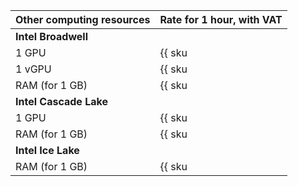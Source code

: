 Other computing resources | Rate for 1 hour, with VAT
--- | ---
**Intel Broadwell** |
1 GPU | {{ sku|RUB|compute.vm.gpu.gpu-standard|string }}
1 vGPU | {{ sku|RUB|compute.vm.gpu.vgpu-standard.v1|string }}
RAM (for 1 GB) | {{ sku|RUB|compute.vm.ram|string }}
**Intel Cascade Lake** |
1 GPU | {{ sku|RUB|compute.vm.gpu.gpu-standard.v2|string }}
RAM (for 1 GB) | {{ sku|RUB|compute.vm.ram.v2|string }}
**Intel Ice Lake** |
RAM (for 1 GB) | {{ sku|RUB|compute.vm.ram.v3|string }}